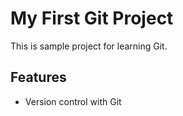 # My First Git Project

This is sample project for learning Git.

## Features

* Version control with Git



